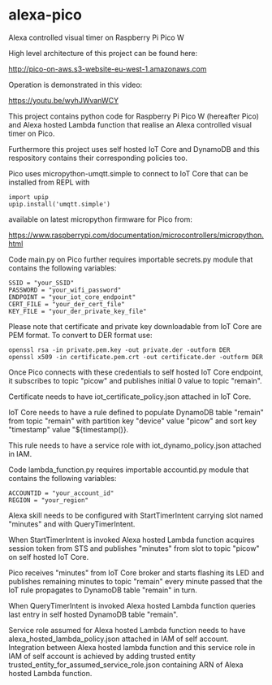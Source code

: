 # alexa-pico
Alexa controlled visual timer on Raspberry Pi Pico W

High level architecture of this project can be found here:

http://pico-on-aws.s3-website-eu-west-1.amazonaws.com

Operation is demonstrated in this video:

https://youtu.be/wyhJWvanWCY

This project contains python code for Raspberry Pi Pico W (hereafter Pico) and Alexa hosted Lambda function that realise an Alexa controlled visual timer on Pico.

Furthermore this project uses self hosted IoT Core and DynamoDB and this respository contains their corresponding policies too.

Pico uses micropython-umqtt.simple to connect to IoT Core that can be installed from REPL with
```
import upip  
upip.install('umqtt.simple')
```
available on latest micropython firmware for Pico from: 

https://www.raspberrypi.com/documentation/microcontrollers/micropython.html

Code main.py on Pico further requires importable secrets.py module that contains the following variables:
```
SSID = "your_SSID"  
PASSWORD = "your_wifi_password"  
ENDPOINT = "your_iot_core_endpoint"  
CERT_FILE = "your_der_cert_file"  
KEY_FILE = "your_der_private_key_file"  
```
Please note that certificate and private key downloadable from IoT Core are PEM format. To convert to DER format use:
```
openssl rsa -in private.pem.key -out private.der -outform DER  
openssl x509 -in certificate.pem.crt -out certificate.der -outform DER
```
Once Pico connects with these credentials to self hosted IoT Core endpoint, it subscribes to topic "picow" and publishes initial 0 value to topic "remain".

Certificate needs to have iot_certificate_policy.json attached in IoT Core.

IoT Core needs to have a rule defined to populate DynamoDB table "remain" from topic "remain" with partition key "device" value "picow" and sort key "timestamp" value "${timestamp()}.

This rule needs to have a service role with iot_dynamo_policy.json attached in IAM.

Code lambda_function.py requires importable accountid.py module that contains the following variables:
```
ACCOUNTID = "your_account_id"  
REGION = "your_region"
```
Alexa skill needs to be configured with StartTimerIntent carrying slot named "minutes" and with QueryTimerIntent.

When StartTimerIntent is invoked Alexa hosted Lambda function acquires session token from STS and publishes "minutes" from slot to topic "picow" on self hosted IoT Core.

Pico receives "minutes" from IoT Core broker and starts flashing its LED and publishes remaining minutes to topic "remain" every minute passed that the IoT rule propagates to DynamoDB table "remain" in turn.

When QueryTimerIntent is invoked Alexa hosted Lambda function queries last entry in self hosted DynamoDB table "remain".

Service role assumed for Alexa hosted Lambda function needs to have alexa_hosted_lambda_policy.json attached in IAM of self account. Integration between Alexa hosted lambda function and this service role in IAM of self account is achieved by adding trusted entity trusted_entity_for_assumed_service_role.json containing ARN of Alexa hosted Lambda function.
